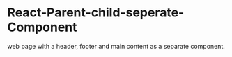 # React-Parent-child-seperate-Component
web page with a header, footer and main content as a separate component.
